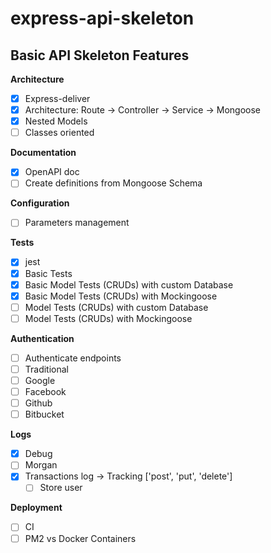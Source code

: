 # express-api-skeleton

## Basic API Skeleton Features

**Architecture**

- [x] Express-deliver
- [x] Architecture: Route -> Controller -> Service -> Mongoose
- [x] Nested Models
- [ ] Classes oriented

**Documentation**

- [x] OpenAPI doc
- [ ] Create definitions from Mongoose Schema

**Configuration**

- [ ] Parameters management

**Tests**

- [x] jest
- [x] Basic Tests
- [x] Basic Model Tests (CRUDs) with custom Database
- [x] Basic Model Tests (CRUDs) with Mockingoose
- [ ] Model Tests (CRUDs) with custom Database
- [ ] Model Tests (CRUDs) with Mockingoose

**Authentication**

- [ ] Authenticate endpoints
- [ ] Traditional
- [ ] Google
- [ ] Facebook
- [ ] Github
- [ ] Bitbucket

**Logs**

- [x] Debug
- [ ] Morgan
- [x] Transactions log -> Tracking ['post', 'put', 'delete']
  - [ ] Store user

**Deployment**

- [ ] CI
- [ ] PM2 vs Docker Containers
